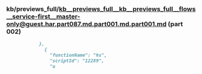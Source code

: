 ### kb/previews_full/kb__previews_full__kb__previews_full__flows__service-first__master-only@guest.har.part087.md.part001.md.part001.md (part 002)

```md
            },
              {
                "functionName": "hs",
                "scriptId": "12289",
                "u
```

```

